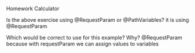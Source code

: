 Homework Calculator

Is the above exercise using @RequestParam or @PathVariables?
it is using @RequestParam

Which would be correct to use for this example? Why?
@RequestParam
because with requestParam we can assign values to variables
